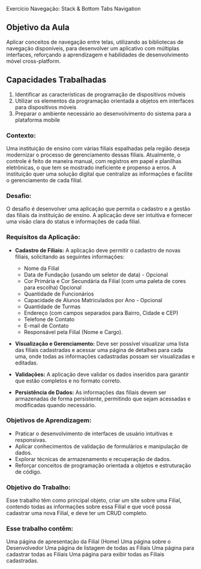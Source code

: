 Exercício Navegação: Stack & Bottom Tabs Navigation
## **Objetivo da Aula**

Aplicar conceitos de navegação entre telas, utilizando as bibliotecas de navegação disponíveis, para desenvolver um aplicativo com múltiplas interfaces, reforçando a aprendizagem e habilidades de desenvolvimento móvel cross-platform.

## Capacidades Trabalhadas

1. Identificar as características de programação de dispositivos móveis
2. Utilizar os elementos da programação orientada a
objetos em interfaces para dispositivos móveis
3. Preparar o ambiente necessário ao desenvolvimento do
sistema para a plataforma mobile
### Contexto:

Uma instituição de ensino com várias filiais espalhadas pela região deseja modernizar o processo de gerenciamento dessas filiais. Atualmente, o controle é feito de maneira manual, com registros em papel e planilhas eletrônicas, o que tem se mostrado ineficiente e propenso a erros. A instituição quer uma solução digital que centralize as informações e facilite o gerenciamento de cada filial.

### Desafio:
O desafio é desenvolver uma aplicação que permita o cadastro e a gestão das filiais da instituição de ensino. A aplicação deve ser intuitiva e fornecer uma visão clara do status e informações de cada filial.

### Requisitos da Aplicação:

- **Cadastro de Filiais:** A aplicação deve permitir o cadastro de novas filiais, solicitando as seguintes informações:
    - Nome da Filial
    - Data de Fundação (usando um seletor de data) - Opcional
    - Cor Primária e Cor Secundária da Filial (com uma paleta de cores para escolha) Opcional
    - Quantidade de Funcionários
    - Capacidade de Alunos Matriculados por Ano - Opcional
    - Quantidade de Turmas
    - Endereço (com campos separados para Bairro, Cidade e CEP)
    - Telefone de Contato
    - E-mail de Contato
    - Responsável pela Filial (Nome e Cargo).

- **Visualização e Gerenciamento:** Deve ser possível visualizar uma lista das filiais cadastradas e acessar uma página de detalhes para cada uma, onde todas as informações cadastradas possam ser visualizadas e editadas.

- **Validações:** A aplicação deve validar os dados inseridos para garantir que estão completos e no formato correto.

- **Persistência de Dados:** As informações das filiais devem ser armazenadas de forma persistente, permitindo que sejam acessadas e modificadas quando necessário.

### Objetivos de Aprendizagem:

- Praticar o desenvolvimento de interfaces de usuário intuitivas e responsivas.
- Aplicar conhecimentos de validação de formulários e manipulação de dados.
- Explorar técnicas de armazenamento e recuperação de dados.
- Reforçar conceitos de programação orientada a objetos e estruturação de código.

### Objetivo do Trabalho:
Esse trabalho têm como principal objeto, criar um site sobre uma Filial, contendo todas as informações sobre essa Filial e que você possa cadastrar uma nova Filial, e deve ter um CRUD completo.

### Esse trabalho contêm:
Uma página de apresentação da Filial (Home)
Uma página sobre o Desenvolvedor
Uma página de listagem de todas as Filiais
Uma página para cadastrar todas as Filiais
Uma página para exibir todas as Filiais cadastradas.


